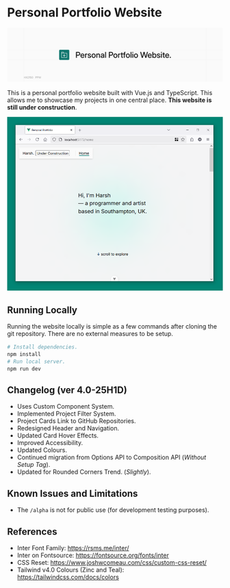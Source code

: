 # Personal Portfolio Website

![Banner (Decorative)](./docs/ppw_banner_raster.PNG)

This is a personal portfolio website built with Vue.js and TypeScript. This allows me to
showcase my projects in one central place. **This website is still under construction**.

![Screenshot of Website](./docs/ppw-screenshot.PNG)

## Running Locally

Running the website locally is simple as a few commands after cloning the git repository.
There are no external measures to be setup.

```sh
# Install dependencies.
npm install
# Run local server.
npm run dev
```

## Changelog (ver 4.0-25H1D)

* Uses Custom Component System.
* Implemented Project Filter System.
* Project Cards Link to GitHub Repositories.
* Redesigned Header and Navigation.
* Updated Card Hover Effects.
* Improved Accessibility.
* Updated Colours.
* Continued migration from Options API to Composition API (_Without Setup Tag_).
* Updated for Rounded Corners Trend. (_Slightly_).

## Known Issues and Limitations

* The `/alpha` is not for public use (for development testing purposes).

## References

* Inter Font Family: <https://rsms.me/inter/>
* Inter on Fontsource: <https://fontsource.org/fonts/inter>
* CSS Reset: <https://www.joshwcomeau.com/css/custom-css-reset/>
* Tailwind v4.0 Colours (Zinc and Teal): <https://tailwindcss.com/docs/colors>
